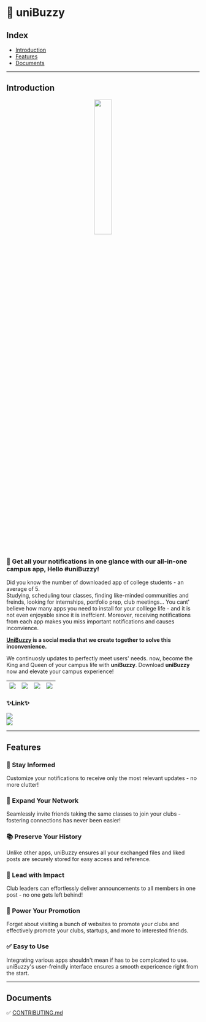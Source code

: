 # 📱 uniBuzzy
## Index
- [Introduction](#introduction)
- [Features](#features)
- [Documents](#documents)

---

## Introduction
<p align="center"><img src="https://www.unibuzzy.com/resource/gitImg/unibuzzy_logo_round_stroke.png" width="30%;"></p>

### 🎉 Get all your notifications in one glance with our all-in-one campus app, Hello #uniBuzzy!
Did you know the number of downloaded app of college students - an average of 5.  
Studying, scheduling tour classes, finding like-minded communities and freinds, looking for internships, portfolio prep, club meetings... You cant' believe how many apps you need to install for your colllege life - and it is not even enjoyable since it is ineffcient. Moreover, receiving notifications from each app makes you miss important notifications and causes inconvience.  

**[UniBuzzy](https://unibuzzy.com/#/) is a social media that we create together to solve this inconvenience.**

We continuosly updates to perfectly meet users' needs. now, become the King and Queen of your campus life with **uniBuzzy**. Download **uniBuzzy** now and elevate your campus experience!

|<img src="https://www.unibuzzy.com/resource/gitImg/3.png">|<img src="https://www.unibuzzy.com/resource/gitImg/4.png">|<img src="https://www.unibuzzy.com/resource/gitImg/5.png">|<img src="https://www.unibuzzy.com/resource/gitImg/6.png">|
|:---|---:|:---:|:---:|

### ✨Link✨
[<img src="https://img.shields.io/badge/uniBuzzy-5f61bd?style=for-the-badge">](https://unibuzzy.com/#/)  
[<img src="https://img.shields.io/badge/Instagram-E4405F?style=for-the-badge&logo=instagram&logoColor=white">](https://www.instagram.com/unibuzzy/)

---

## Features
### 🔔 Stay Informed
Customize your notifications to receive only the most relevant updates - no more clutter!
### 🤝 Expand Your Network
Seamlessly invite friends taking the same classes to join your clubs - fostering connections has never been easier!
### 📚 Preserve Your History
Unlike other apps, uniBuzzy ensures all your exchanged files and liked posts are securely stored for easy access and reference.
### 📢 Lead with Impact
Club leaders can effortlessly deliver announcements to all members in one post - no one gets left behind!
### 🚀 Power Your Promotion
Forget about visiting a bunch of websites to promote your clubs and effectively promote your clubs, startups, and more to interested friends.
### ✅ Easy to Use
Integrating various apps shouldn't mean if has to be complcated to use. uniBuzzy's user-freindly interface ensures a smooth expericence right from the start.

---

## Documents
✅ [CONTRIBUTING.md](https://github.com/Teampl-Net/unibuzzy/blob/main/CONTRIBUTING.md)
